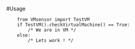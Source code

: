 #Usage

        from VMsensor import TestVM
        if TestVM().checkVirtualMachine() == True:
            /* We are in VM */
        else:
            /* Lets work ! */
